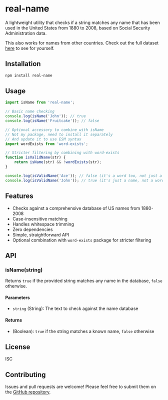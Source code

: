 # real-name

A lightweight utility that checks if a string matches any name that has been used in the United States from 1880 to 2008, based on Social Security Administration data.

This also works for names from other countries. Check out the full dataset [here](https://github.com/adomakins/real-name/blob/main/names.csv) to see for yourself.

## Installation

```bash
npm install real-name
```

## Usage

```javascript
import isName from 'real-name';

// Basic name checking
console.log(isName('John')); // true
console.log(isName('Fruitcake')); // false

// Optional accessory to combine with isName
// Not my package, need to install it separately
// And update it to use ESM syntax
import wordExists from 'word-exists';

// Stricter filtering by combining with word-exists
function isValidName(str) {
    return isName(str) && !wordExists(str);
}

console.log(isValidName('Ace')); // false (it's a word too, not just a name)
console.log(isValidName('John')); // true (it's just a name, not a word)

```

## Features

- Checks against a comprehensive database of US names from 1880-2008
- Case-insensitive matching
- Handles whitespace trimming
- Zero dependencies
- Simple, straightforward API
- Optional combination with `word-exists` package for stricter filtering

## API

### isName(string)

Returns `true` if the provided string matches any name in the database, `false` otherwise.

#### Parameters

- `string` (String): The text to check against the name database

#### Returns

- (Boolean): `true` if the string matches a known name, `false` otherwise

## License

ISC

## Contributing

Issues and pull requests are welcome! Please feel free to submit them on the [GitHub repository](https://github.com/adomakins/real-name).